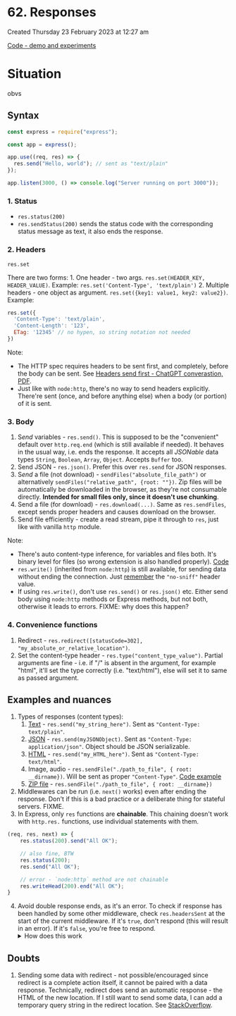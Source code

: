 # 62. Responses
Created Thursday 23 February 2023 at 12:27 am

[Code - demo and experiments](https://github.com/exemplar-codes/express-app-academind/blob/main/responses.js)

# Situation
obvs


## Syntax
```js
const express = require("express");

const app = express();

app.use((req, res) => {
  res.send("Hello, world"); // sent as "text/plain"
});

app.listen(3000, () => console.log("Server running on port 3000"));
```

### 1. Status
 - `res.status(200)`
 - `res.sendStatus(200)` sends the status code with the corresponding status message as text, it also ends the response.

### 2. Headers
`res.set`

There are two forms:
	1. One header - two args. `res.set(HEADER_KEY, HEADER_VALUE)`. Example: `res.set('Content-Type', 'text/plain')`
	2. Multiple headers - one object as argument. `res.set({key1: value1, key2: value2})`. Example:
```js
res.set({
  'Content-Type': 'text/plain',
  'Content-Length': '123',
  ETag: '12345' // no hypen, so string notation not needed
})
```

Note:
- The HTTP spec requires headers to be sent first, and completely, before the body can be sent. See [Headers send first - ChatGPT converastion, PDF](../../../../assets/gpt3-headers-first-even-if-chunked.pdf).
- Just like with `node:http`, there's no way to send headers explicitly. There're sent (once, and before anything else) when a body (or portion) of it is sent.

### 3. Body
1. S*end* variables - `res.send()`. This is supposed to be the "convenient" default over `http.req.end` (which is still available if needed). It behaves in the usual way, i.e. ends the response. It accepts all *JSONable* data types `String`, `Boolean`, `Array`, `Object`. Accepts `Buffer` too.
2. Send JSON - `res.json()`. Prefer this over `res.send` for JSON responses.
3. S*end* a file (not download) - `sendFiles("absolute_file_path")` or alternatively `sendFiles("relative_path", {root: ""})`. Zip files will be automatically be downloaded in the browser, as they're not consumable directly. **Intended for small files only, since it doesn't use chunking**.
4. Send a file (for download) - `res.download(...)`. Same as `res.sendFiles`, except sends proper headers and causes download on the browser.
5. Send file efficiently - create a read stream, pipe it through to `res`, just like with vanilla `http` module.

Note: 
- There's auto content-type inference, for variables and files both. It's binary level for files (so wrong extension is also handled properly). [Code](https://github.com/exemplar-codes/express-app-academind/commit/60e88a6d4bf1524c789749811c72076b0fae48da)
- `res.write()` (inherited from `node:http`) is still available, for sending data without ending the connection. Just [remember](https://stackoverflow.com/a/34187352/11392807) the `"no-sniff"` header value.
- If using `res.write()`, don't use `res.send()` or `res.json()` etc. Either send body using `node:http` methods or Express methods, but not both, otherwise it leads to errors. FIXME: why does this happen?

### 4. Convenience functions
1. Redirect - `res.redirect([statusCode=302], "my_absolute_or_relative_location")`.
2. Set the content-type header - `res.type("content_type_value")`. Partial arguments are fine - i.e. if "/" is absent in the argument, for example "html", it'll set the type correctly (i.e. "text/html"), else will set it to same as passed argument.


## Examples and nuances
1. Types of responses (content types):
	1. [Text](https://github.com/exemplar-codes/express-app-academind/commit/384f76a1ee9c2aac45cee6a35d27732f2e7ed477) - `res.send("my_string_here")`. Sent as `"Content-Type: text/plain"`.
	2. [JSON](https://github.com/exemplar-codes/express-app-academind/commit/62d86f57f68134d39b1883bbf0e6fe7b3b9f2c26) - `res.send(myJSONObject)`. Sent as `"Content-Type: application/json"`. Object should be JSON serializable.
	3. [HTML](https://github.com/exemplar-codes/express-app-academind/commit/63559a1ddc7f97c224512df5e57342d73f145fda) - `res.send("my_HTML_here")`. Sent as `"Content-Type: text/html"`.
	4. Image, audio - `res.sendFile("./path_to_file", { root: __dirname})`. Will be sent as proper `"Content-Type"`. [Code example](https://github.com/exemplar-codes/express-app-academind/commit/9c2c6b1279b031b2af273491258e5532ab8c6f09)
	5. [ZIP file](https://github.com/exemplar-codes/express-app-academind/commit/17cc84628b179cc68d3f40adbb85ef0d39ec0577) - `res.sendFile("./path_to_file", { root: __dirname})`
2. Middlewares can be run (i.e. `next()` works) even after ending the response. Don't if this is a bad practice or a deliberate thing for stateful servers. FIXME.
3. In Express, only `res` functions are **chainable**. This chaining doesn't work with `http.res.` functions, use individual statements with them.
```js
(req, res, next) => {
	res.status(200).send("All OK");

	// also fine, BTW
	res.status(200);
	res.send("All OK");

	// error - `node:http` method are not chainable
	res.writeHead(200).end("All OK");
}
```
4. Avoid double response ends, as it's an error. To check if response has been handled by some other middleware, check `res.headersSent` at the start of the current middleware. If it's `true`, don't respond (this will result in an error). If it's `false`, you're free to respond. <details><summary>How does this work</summary>HTTP spec requires headers to be sent completely before any part of the body is sent. In `express` (or even `node:http`), there's no way to explicitly send headers, i.e. headers are sent only if body is sent (partially or fully) and/or on response end. So, if headers have been sent, you can be sure a response was made, even if partial.</details>


## Doubts
1. Sending some data with redirect - not possible/encouraged since redirect is a complete action itself, it cannot be paired with a data response. Technically, redirect does send an automatic response - the HTML of the new location. If I still want to send some data, I can add a temporary query string in the redirect location. See [StackOverflow](https://stackoverflow.com/a/62297733/11392807).
